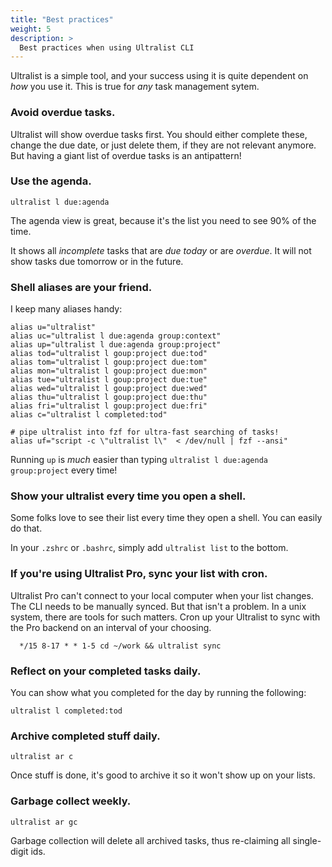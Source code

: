 ```yaml
---
title: "Best practices"
weight: 5
description: >
  Best practices when using Ultralist CLI
---
```


Ultralist is a simple tool, and your success using it is quite dependent on _how_ you use it.  This is true for _any_ task management sytem.

### Avoid overdue tasks.

Ultralist will show overdue tasks first.  You should either complete these, change the due date, or just delete them, if they are not relevant anymore.  But having a giant list of overdue tasks is an antipattern!

### Use the agenda.

```shell
ultralist l due:agenda
```

The agenda view is great, because it's the list you need to see 90% of the time.

It shows all _incomplete_ tasks that are _due today_ or are _overdue_.  It will not show tasks due tomorrow or in the future.

### Shell aliases are your friend.

I keep many aliases handy:

```shell
alias u="ultralist"
alias uc="ultralist l due:agenda group:context"
alias up="ultralist l due:agenda group:project"
alias tod="ultralist l goup:project due:tod"
alias tom="ultralist l goup:project due:tom"
alias mon="ultralist l goup:project due:mon"
alias tue="ultralist l goup:project due:tue"
alias wed="ultralist l goup:project due:wed"
alias thu="ultralist l goup:project due:thu"
alias fri="ultralist l goup:project due:fri"
alias c="ultralist l completed:tod"

# pipe ultralist into fzf for ultra-fast searching of tasks!
alias uf="script -c \"ultralist l\"  < /dev/null | fzf --ansi"
```

Running `up` is _much_ easier than typing `ultralist l due:agenda group:project` every time!


### Show your ultralist every time you open a shell.

Some folks love to see their list every time they open a shell.  You can easily do that.

In your `.zshrc` or `.bashrc`, simply add `ultralist list` to the bottom.

### If you're using Ultralist Pro, sync your list with cron.

Ultralist Pro can't connect to your local computer when your list changes.  The CLI needs to be manually synced.  But that isn't a problem.  In a unix system, there are tools for such matters.  Cron up your Ultralist to sync with the Pro backend on an interval of your choosing.

```cron
  */15 8-17 * * 1-5 cd ~/work && ultralist sync
```

### Reflect on your completed tasks daily.

You can show what you completed for the day by running the following:

```
ultralist l completed:tod
```

### Archive completed stuff daily.

```
ultralist ar c
```

Once stuff is done, it's good to archive it so it won't show up on your lists.

### Garbage collect weekly.

```
ultralist ar gc
```

Garbage collection will delete all archived tasks, thus re-claiming all single-digit ids.
